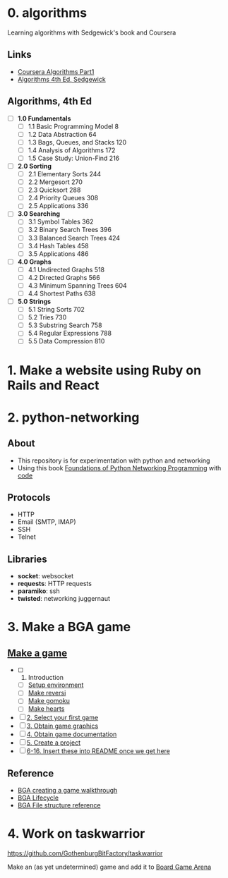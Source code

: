 # 0. algorithms
Learning algorithms with Sedgewick's book and Coursera
## Links
* [Coursera Algorithms Part1](https://www.coursera.org/learn/algorithms-part1)
* [Algorithms 4th Ed, Sedgewick](https://github.com/haseebr/competitive-programming/blob/master/Materials/Algorithhms%204th%20Edition%20by%20Robert%20Sedgewick%2C%20Kevin%20Wayne.pdf)

## Algorithms, 4th Ed
* [ ] **1.0 Fundamentals**
  * [ ] 1.1 Basic Programming Model 8
  * [ ] 1.2 Data Abstraction 64
  * [ ] 1.3 Bags, Queues, and Stacks 120
  * [ ] 1.4 Analysis of Algorithms 172
  * [ ] 1.5 Case Study: Union-Find 216
* [ ] **2.0 Sorting**
  * [ ] 2.1 Elementary Sorts 244
  * [ ] 2.2 Mergesort 270
  * [ ] 2.3 Quicksort 288
  * [ ] 2.4 Priority Queues 308
  * [ ] 2.5 Applications 336
* [ ] **3.0 Searching**
  * [ ] 3.1 Symbol Tables 362
  * [ ] 3.2 Binary Search Trees 396
  * [ ] 3.3 Balanced Search Trees 424
  * [ ] 3.4 Hash Tables 458
  * [ ] 3.5 Applications 486
* [ ] **4.0 Graphs**
  * [ ] 4.1 Undirected Graphs 518
  * [ ] 4.2 Directed Graphs 566
  * [ ] 4.3 Minimum Spanning Trees 604
  * [ ] 4.4 Shortest Paths 638
* [ ] **5.0 Strings**
  * [ ] 5.1 String Sorts 702
  * [ ] 5.2 Tries 730
  * [ ] 5.3 Substring Search 758
  * [ ] 5.4 Regular Expressions 788
  * [ ] 5.5 Data Compression 810

# 1. Make a website using Ruby on Rails and React

# 2. python-networking
## About
* This repository is for experimentation with python and networking
* Using this book [Foundations of Python Networking Programming](https://www.safaribooksonline.com/library/view/foundations-of-python/9781430258551) with [code](https://github.com/brandon-rhodes/fopnp) 
## Protocols
* HTTP
* Email (SMTP, IMAP)
* SSH
* Telnet
## Libraries
* **socket**: websocket 
* **requests**: HTTP requests
* **paramiko**: ssh 
* **twisted**: networking juggernaut

# 3. Make a BGA game
## [Make a game](https://www.slideshare.net/boardgamearena/bga-studio-guidelines)
* [ ] 1. Introduction
  * [ ] [Setup environment](http://en.doc.boardgamearena.com/First_steps_with_BGA_Studio)
  * [ ] [Make reversi](http://en.studio.boardgamearena.com/#!doc/Tutorial_reversi)
  * [ ] [Make gomoku](http://en.doc.boardgamearena.com/Tutorial_gomoku)
  * [ ] [Make hearts](http://en.doc.boardgamearena.com/Tutorial_hearts)
* [ ] [2. Select your first game](http://en.doc.boardgamearena.com/Create_a_game_in_BGA_Studio:_Complete_Walkthrough#Select_a_First_Game)
* [ ] [3. Obtain game graphics](http://en.doc.boardgamearena.com/Create_a_game_in_BGA_Studio:_Complete_Walkthrough#Obtain_game_graphics)
* [ ] [4. Obtain game documentation](http://en.doc.boardgamearena.com/Create_a_game_in_BGA_Studio:_Complete_Walkthrough#Obtain_game_documentation)
* [ ] [5. Create a project](http://en.doc.boardgamearena.com/Create_a_game_in_BGA_Studio:_Complete_Walkthrough#Create_a_project)
* [ ] [6-16. Insert these into README once we get here](http://en.doc.boardgamearena.com/Create_a_game_in_BGA_Studio:_Complete_Walkthrough#Create_a_project)

## Reference
* [BGA creating a game walkthrough](http://en.doc.boardgamearena.com/Create_a_game_in_BGA_Studio:_Complete_Walkthrough)
* [BGA Lifecycle](http://en.doc.boardgamearena.com/BGA_game_Lifecycle)
* [BGA File structure reference](http://en.studio.boardgamearena.com/#!doc/Studio_file_reference)

# 4. Work on taskwarrior
https://github.com/GothenburgBitFactory/taskwarrior

Make an (as yet undetermined) game and add it to [Board Game Arena](https://en.boardgamearena.com/)
